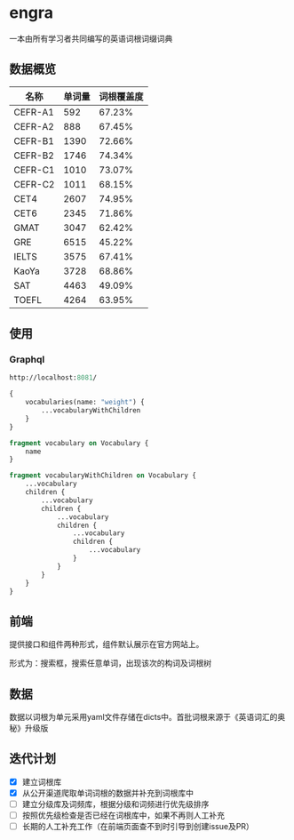# engra

一本由所有学习者共同编写的英语词根词缀词典

## 数据概览

<!--START_SECTION:engra-->

|  名称   | 单词量 | 词根覆盖度 |
|---------|--------|------------|
| CEFR-A1 | 592    | 67.23%     |
| CEFR-A2 | 888    | 67.45%     |
| CEFR-B1 | 1390   | 72.66%     |
| CEFR-B2 | 1746   | 74.34%     |
| CEFR-C1 | 1010   | 73.07%     |
| CEFR-C2 | 1011   | 68.15%     |
| CET4    | 2607   | 74.95%     |
| CET6    | 2345   | 71.86%     |
| GMAT    | 3047   | 62.42%     |
| GRE     | 6515   | 45.22%     |
| IELTS   | 3575   | 67.41%     |
| KaoYa   | 3728   | 68.86%     |
| SAT     | 4463   | 49.09%     |
| TOEFL   | 4264   | 63.95%     |

<!--END_SECTION:engra-->

## 使用

### Graphql

```graphql endpoint doc
http://localhost:8081/
```

```graphql
{
    vocabularies(name: "weight") {
        ...vocabularyWithChildren
    }
}

fragment vocabulary on Vocabulary {
    name
}

fragment vocabularyWithChildren on Vocabulary {
    ...vocabulary
    children {
        ...vocabulary
        children {
            ...vocabulary
            children {
                ...vocabulary
                children {
                    ...vocabulary
                }
            }
        }
    }
}
```

## 前端

提供接口和组件两种形式，组件默认展示在官方网站上。

形式为：搜索框，搜索任意单词，出现该次的构词及词根树

## 数据

数据以词根为单元采用yaml文件存储在dicts中。首批词根来源于《英语词汇的奥秘》升级版

## 迭代计划

- [x] 建立词根库
- [x] 从公开渠道爬取单词词根的数据并补充到词根库中
- [ ] 建立分级库及词频库，根据分级和词频进行优先级排序
- [ ] 按照优先级检查是否已经在词根库中，如果不再则人工补充
- [ ] 长期的人工补充工作（在前端页面查不到时引导到创建issue及PR）
